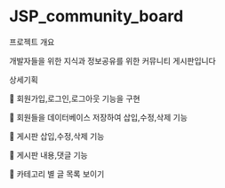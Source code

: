# JSP_community_board

프로젝트 개요

개발자들을 위한 지식과 정보공유를 위한 커뮤니티 게시판입니다

상세기획

	회원가입,로그인,로그아웃 기능을 구현

	회원들을 데이터베이스 저장하여 삽입,수정,삭제 기능

	게시판 삽입,수정,삭제 기능

	게시판 내용,댓글 기능

	카테고리 별 글 목록 보이기
